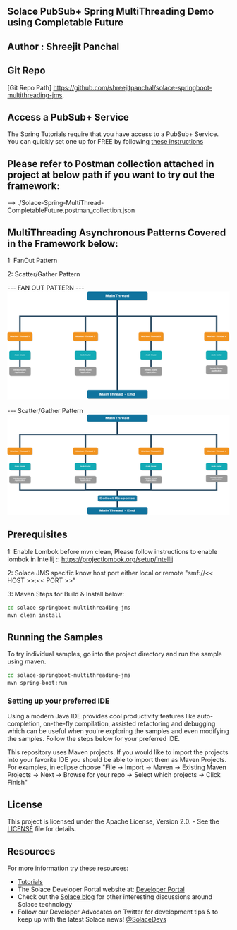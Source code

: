 ## Solace PubSub+ Spring MultiThreading Demo using Completable Future

## Author : Shreejit Panchal

## Git Repo
[Git Repo Path] https://github.com/shreejitpanchal/solace-springboot-multithreading-jms.

## Access a PubSub+ Service
The Spring Tutorials require that you have access to a PubSub+ Service. You can quickly set one up for FREE by following [these instructions](https://solace.com/try-it-now/)

## Please refer to Postman collection attached in project at below path if you want to try out the framework:
--> ./Solace-Spring-MultiThread-CompletableFuture.postman_collection.json

## MultiThreading Asynchronous Patterns Covered in the Framework below:
1: FanOut Pattern 

2: Scatter/Gather Pattern

--- FAN OUT PATTERN ---
![fanout.png](resources/fanout.png)


--- Scatter/Gather Pattern
![scattergather.png](resources/scattergather.png)

## Prerequisites
1: Enable Lombok before mvn clean, Please follow instructions to enable lombok in Intellij :: 
https://projectlombok.org/setup/intellij 

2: Solace JMS specific know host port either local or remote "smf://<< HOST >>:<< PORT >>"


3: Maven Steps for Build & Install below:
``` bash
cd solace-springboot-multithreading-jms
mvn clean install
```

## Running the Samples

To try individual samples, go into the project directory and run the sample using maven.

``` bash
cd solace-springboot-multithreading-jms
mvn spring-boot:run
```

### Setting up your preferred IDE

Using a modern Java IDE provides cool productivity features like auto-completion, on-the-fly compilation, assisted refactoring and debugging which can be useful when you're exploring the samples and even modifying the samples. Follow the steps below for your preferred IDE.

This repository uses Maven projects. If you would like to import the projects into your favorite IDE you should be able to import them as Maven Projects. For examples, in eclipse choose "File -> Import -> Maven -> Existing Maven Projects -> Next -> Browse for your repo -> Select which projects -> Click Finish"

## License

This project is licensed under the Apache License, Version 2.0. - See the [LICENSE](LICENSE) file for details.

## Resources

For more information try these resources:

- [Tutorials](https://tutorials.solace.dev/)
- The Solace Developer Portal website at: [Developer Portal](http://solace.com/developers)
- Check out the [Solace blog](https://solace.com/blog/category/developers/) for other interesting discussions around Solace technology
- Follow our Developer Advocates on Twitter for development tips & to keep up with the latest Solace news! [@SolaceDevs](https://twitter.com/solacedevs)
